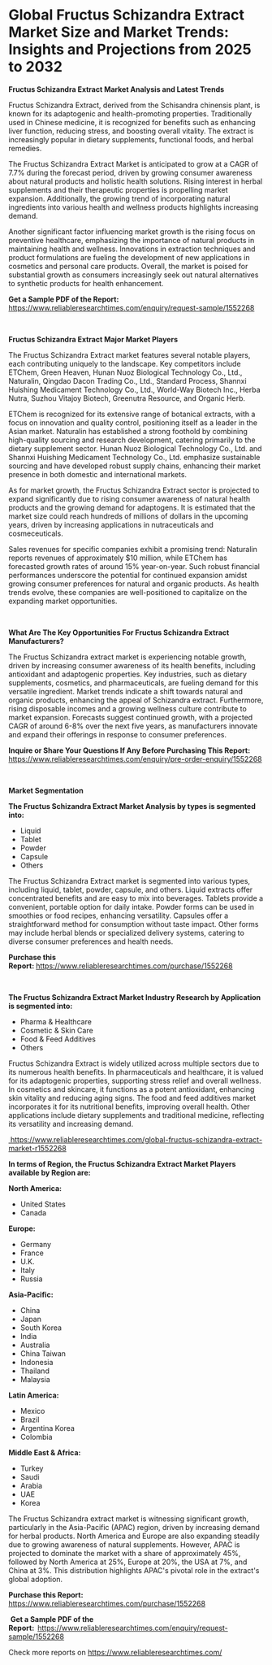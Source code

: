 <p><h1>Global Fructus Schizandra Extract Market Size and Market Trends: Insights and Projections from 2025 to 2032</h1></p><p><strong>Fructus Schizandra Extract Market Analysis and Latest Trends</strong></p>
<p><p>Fructus Schizandra Extract, derived from the Schisandra chinensis plant, is known for its adaptogenic and health-promoting properties. Traditionally used in Chinese medicine, it is recognized for benefits such as enhancing liver function, reducing stress, and boosting overall vitality. The extract is increasingly popular in dietary supplements, functional foods, and herbal remedies. </p><p>The Fructus Schizandra Extract Market is anticipated to grow at a CAGR of 7.7% during the forecast period, driven by growing consumer awareness about natural products and holistic health solutions. Rising interest in herbal supplements and their therapeutic properties is propelling market expansion. Additionally, the growing trend of incorporating natural ingredients into various health and wellness products highlights increasing demand. </p><p>Another significant factor influencing market growth is the rising focus on preventive healthcare, emphasizing the importance of natural products in maintaining health and wellness. Innovations in extraction techniques and product formulations are fueling the development of new applications in cosmetics and personal care products. Overall, the market is poised for substantial growth as consumers increasingly seek out natural alternatives to synthetic products for health enhancement.</p></p>
<p><strong>Get a Sample PDF of the Report:&nbsp;</strong> <a href="https://www.reliableresearchtimes.com/enquiry/request-sample/1552268?utm_campaign=3320&utm_medium=2&utm_source=Github&utm_content=ia&utm_term=02042025&utm_id=fructus-schizandra-extract">https://www.reliableresearchtimes.com/enquiry/request-sample/1552268</a></p>
<p>&nbsp;</p>
<p><strong>Fructus Schizandra Extract Major Market Players</strong></p>
<p><p>The Fructus Schizandra Extract market features several notable players, each contributing uniquely to the landscape. Key competitors include ETChem, Green Heaven, Hunan Nuoz Biological Technology Co., Ltd., Naturalin, Qingdao Dacon Trading Co., Ltd., Standard Process, Shannxi Huishing Medicament Technology Co., Ltd., World-Way Biotech Inc., Herba Nutra, Suzhou Vitajoy Biotech, Greenutra Resource, and Organic Herb.</p><p>ETChem is recognized for its extensive range of botanical extracts, with a focus on innovation and quality control, positioning itself as a leader in the Asian market. Naturalin has established a strong foothold by combining high-quality sourcing and research development, catering primarily to the dietary supplement sector. Hunan Nuoz Biological Technology Co., Ltd. and Shannxi Huishing Medicament Technology Co., Ltd. emphasize sustainable sourcing and have developed robust supply chains, enhancing their market presence in both domestic and international markets.</p><p>As for market growth, the Fructus Schizandra Extract sector is projected to expand significantly due to rising consumer awareness of natural health products and the growing demand for adaptogens. It is estimated that the market size could reach hundreds of millions of dollars in the upcoming years, driven by increasing applications in nutraceuticals and cosmeceuticals.</p><p>Sales revenues for specific companies exhibit a promising trend: Naturalin reports revenues of approximately $10 million, while ETChem has forecasted growth rates of around 15% year-on-year. Such robust financial performances underscore the potential for continued expansion amidst growing consumer preferences for natural and organic products. As health trends evolve, these companies are well-positioned to capitalize on the expanding market opportunities.</p></p>
<p>&nbsp;</p>
<p><strong>What Are The Key Opportunities For Fructus Schizandra Extract Manufacturers?</strong></p>
<p><p>The Fructus Schizandra extract market is experiencing notable growth, driven by increasing consumer awareness of its health benefits, including antioxidant and adaptogenic properties. Key industries, such as dietary supplements, cosmetics, and pharmaceuticals, are fueling demand for this versatile ingredient. Market trends indicate a shift towards natural and organic products, enhancing the appeal of Schizandra extract. Furthermore, rising disposable incomes and a growing wellness culture contribute to market expansion. Forecasts suggest continued growth, with a projected CAGR of around 6-8% over the next five years, as manufacturers innovate and expand their offerings in response to consumer preferences.</p></p>
<p><strong>Inquire or Share Your Questions If Any Before Purchasing This Report:</strong> <a href="https://www.reliableresearchtimes.com/enquiry/pre-order-enquiry/1552268?utm_campaign=3320&utm_medium=2&utm_source=Github&utm_content=ia&utm_term=02042025&utm_id=fructus-schizandra-extract">https://www.reliableresearchtimes.com/enquiry/pre-order-enquiry/1552268</a></p>
<p>&nbsp;</p>
<p><strong>Market Segmentation</strong></p>
<p><strong>The Fructus Schizandra Extract Market Analysis by types is segmented into:</strong></p>
<p><ul><li>Liquid</li><li>Tablet</li><li>Powder</li><li>Capsule</li><li>Others</li></ul></p>
<p><p>The Fructus Schizandra Extract market is segmented into various types, including liquid, tablet, powder, capsule, and others. Liquid extracts offer concentrated benefits and are easy to mix into beverages. Tablets provide a convenient, portable option for daily intake. Powder forms can be used in smoothies or food recipes, enhancing versatility. Capsules offer a straightforward method for consumption without taste impact. Other forms may include herbal blends or specialized delivery systems, catering to diverse consumer preferences and health needs.</p></p>
<p><strong>Purchase this Report:&nbsp;</strong><a href="https://www.reliableresearchtimes.com/purchase/1552268?utm_campaign=3320&utm_medium=2&utm_source=Github&utm_content=ia&utm_term=02042025&utm_id=fructus-schizandra-extract">https://www.reliableresearchtimes.com/purchase/1552268</a></p>
<p>&nbsp;</p>
<p><strong>The Fructus Schizandra Extract Market Industry Research by Application is segmented into:</strong></p>
<p><ul><li>Pharma & Healthcare</li><li>Cosmetic & Skin Care</li><li>Food & Feed Additives</li><li>Others</li></ul></p>
<p><p>Fructus Schizandra Extract is widely utilized across multiple sectors due to its numerous health benefits. In pharmaceuticals and healthcare, it is valued for its adaptogenic properties, supporting stress relief and overall wellness. In cosmetics and skincare, it functions as a potent antioxidant, enhancing skin vitality and reducing aging signs. The food and feed additives market incorporates it for its nutritional benefits, improving overall health. Other applications include dietary supplements and traditional medicine, reflecting its versatility and increasing demand.</p></p>
<p><a href="https://www.reliableresearchtimes.com/global-fructus-schizandra-extract-market-r1552268?utm_campaign=3320&utm_medium=2&utm_source=Github&utm_content=ia&utm_term=02042025&utm_id=fructus-schizandra-extract">&nbsp;https://www.reliableresearchtimes.com/global-fructus-schizandra-extract-market-r1552268</a></p>
<p><strong>In terms of Region, the Fructus Schizandra Extract Market Players available by Region are:</strong></p>
<p>
    <p> <strong> North America: </strong>
        <ul>
            <li>United States</li>
            <li>Canada</li>
        </ul>
        </p> 
    <p> <strong> Europe: </strong>
        <ul>
            <li>Germany</li>
            <li>France</li>
            <li>U.K.</li>
            <li>Italy</li>
            <li>Russia</li>
        </ul>
        </p> 
    <p> <strong> Asia-Pacific: </strong>
        <ul>
            <li>China</li>
            <li>Japan</li>
            <li>South Korea</li>
            <li>India</li>
            <li>Australia</li>
            <li>China Taiwan</li>
            <li>Indonesia</li>
            <li>Thailand</li>
            <li>Malaysia</li>
        </ul>
        </p> 
    <p> <strong> Latin America: </strong>
        <ul>
            <li>Mexico</li>
            <li>Brazil</li>
            <li>Argentina Korea</li>
            <li>Colombia</li>
        </ul>
        </p> 
    <p> <strong> Middle East & Africa: </strong>
        <ul>
            <li>Turkey</li>
            <li>Saudi</li>
            <li>Arabia</li>
            <li>UAE</li>
            <li>Korea</li>
        </ul>
    </p>
    </p>
<p><p>The Fructus Schizandra extract market is witnessing significant growth, particularly in the Asia-Pacific (APAC) region, driven by increasing demand for herbal products. North America and Europe are also expanding steadily due to growing awareness of natural supplements. However, APAC is projected to dominate the market with a share of approximately 45%, followed by North America at 25%, Europe at 20%, the USA at 7%, and China at 3%. This distribution highlights APAC's pivotal role in the extract's global adoption.</p></p>
<p><strong>Purchase this Report: </strong><a href="https://www.reliableresearchtimes.com/purchase/1552268?utm_campaign=3320&utm_medium=2&utm_source=Github&utm_content=ia&utm_term=02042025&utm_id=fructus-schizandra-extract">https://www.reliableresearchtimes.com/purchase/1552268</a></p>
<p>&nbsp;<strong>Get a Sample PDF of the Report:&nbsp;&nbsp;</strong><a href="https://www.reliableresearchtimes.com/enquiry/request-sample/1552268?utm_campaign=3320&utm_medium=2&utm_source=Github&utm_content=ia&utm_term=02042025&utm_id=fructus-schizandra-extract">https://www.reliableresearchtimes.com/enquiry/request-sample/1552268</a></p>
<p><strong></strong></p>
<p>Check more reports on <a href="https://www.reliableresearchtimes.com/?utm_campaign=3320&utm_medium=2&utm_source=Github&utm_content=ia&utm_term=02042025&utm_id=fructus-schizandra-extract">https://www.reliableresearchtimes.com/</a></p>
